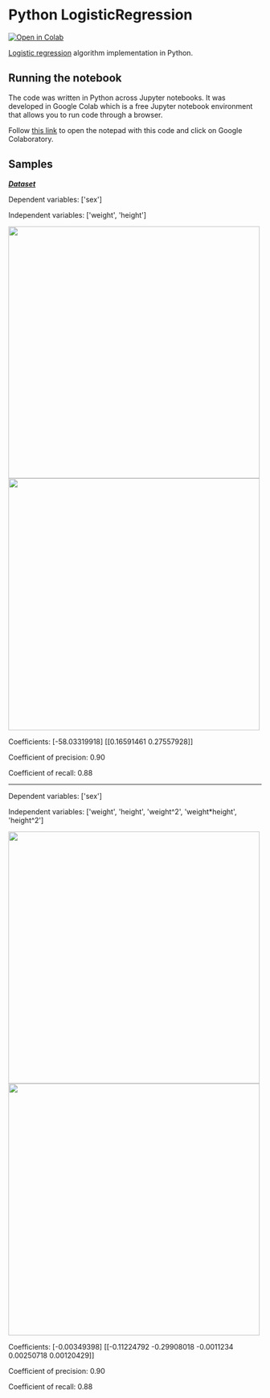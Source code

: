 # Python LogisticRegression

[![Open in Colab](https://img.shields.io/badge/Open%20in%20Colab-Open-blue?logo=google-colab)](https://drive.google.com/file/d/1HeCtOMz_hvpXWRyZ5cn5KFYsVssRVXmg/view?usp=sharing)

[Logistic regression](https://en.wikipedia.org/wiki/Logistic_regression) algorithm implementation in Python.

## Running the notebook

The code was written in Python across Jupyter notebooks. It was developed in Google Colab which is a free Jupyter notebook environment that allows you to run code through a browser.

Follow [this link](https://drive.google.com/file/d/1HeCtOMz_hvpXWRyZ5cn5KFYsVssRVXmg/view?usp=sharing) to open the notepad with this code and click on Google Colaboratory.

## Samples

[***Dataset***](https://github.com/sdukshis/ml-intro/blob/master/datasets/Davis.csv)

Dependent variables: ['sex']

Independent variables: ['weight', 'height']

<img src="https://github.com/Nekhocheninov/ClassificationAlgorithms/blob/main/LogisticRegression/img/img_1.png" width="500">

<img src="https://github.com/Nekhocheninov/ClassificationAlgorithms/blob/main/LogisticRegression/img/img_2.png" width="500">

Coefficients: 
 [-58.03319918] [[0.16591461 0.27557928]]

Coefficient of precision: 0.90

Coefficient of recall: 0.88

---

Dependent variables: ['sex']

Independent variables: ['weight', 'height', 'weight^2', 'weight*height', 'height^2']

<img src="https://github.com/Nekhocheninov/ClassificationAlgorithms/blob/main/LogisticRegression/img/img_3.png" width="500">

<img src="https://github.com/Nekhocheninov/ClassificationAlgorithms/blob/main/LogisticRegression/img/img_4.png" width="500">

Coefficients: 
 [-0.00349398] [[-0.11224792 -0.29908018 -0.0011234   0.00250718  0.00120429]]

Coefficient of precision: 0.90

Coefficient of recall: 0.88
